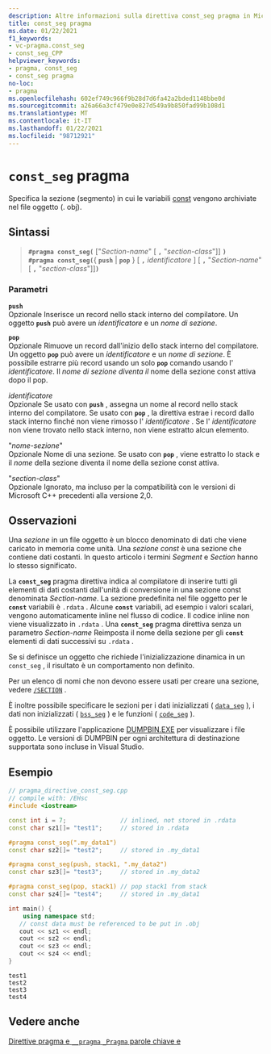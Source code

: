 ```yaml
---
description: Altre informazioni sulla direttiva const_seg pragma in Microsoft C/C++
title: const_seg pragma
ms.date: 01/22/2021
f1_keywords:
- vc-pragma.const_seg
- const_seg_CPP
helpviewer_keywords:
- pragma, const_seg
- const_seg pragma
no-loc:
- pragma
ms.openlocfilehash: 602ef749c966f9b28d7d6fa42a2bded1148bbe0d
ms.sourcegitcommit: a26a66a3cf479e0e827d549a9b850fad99b108d1
ms.translationtype: MT
ms.contentlocale: it-IT
ms.lasthandoff: 01/22/2021
ms.locfileid: "98712921"
---
```

# <a name="const_seg-no-locpragma"></a>`const_seg` pragma

Specifica la sezione (segmento) in cui le variabili [const](../cpp/const-cpp.md) vengono archiviate nel file oggetto (. obj).

## <a name="syntax"></a>Sintassi

> **`#pragma const_seg(`** ["*Section-name*" [ **`,`** "*section-class*"]] **`)`**\
> **`#pragma const_seg(`**{ **`push`**  |  **`pop`** } [ **`,`** *identificatore* ] [ **`,`** "*Section-name*" [ **`,`** "*section-class*"]]**`)`**

### <a name="parameters"></a>Parametri

**`push`**\
Opzionale Inserisce un record nello stack interno del compilatore. Un oggetto **`push`** può avere un *identificatore* e un *nome di sezione*.

**`pop`**\
Opzionale Rimuove un record dall'inizio dello stack interno del compilatore. Un oggetto **`pop`** può avere un *identificatore* e un *nome di sezione*. È possibile estrarre più record usando un solo **`pop`** comando usando l' *identificatore*. Il *nome di sezione diventa il* nome della sezione const attiva dopo il pop.

*identificatore*\
Opzionale Se usato con **`push`** , assegna un nome al record nello stack interno del compilatore. Se usato con **`pop`** , la direttiva estrae i record dallo stack interno finché non viene rimosso l' *identificatore* . Se l' *identificatore* non viene trovato nello stack interno, non viene estratto alcun elemento.

"*nome-sezione*" \
Opzionale Nome di una sezione. Se usato con **`pop`** , viene estratto lo stack e il *nome* della sezione diventa il nome della sezione const attiva.

"*section-class*" \
Opzionale Ignorato, ma incluso per la compatibilità con le versioni di Microsoft C++ precedenti alla versione 2,0.

## <a name="remarks"></a>Osservazioni

Una *sezione* in un file oggetto è un blocco denominato di dati che viene caricato in memoria come unità. Una *sezione const* è una sezione che contiene dati costanti. In questo articolo i termini *Segment* e *Section* hanno lo stesso significato.

La **`const_seg`** pragma direttiva indica al compilatore di inserire tutti gli elementi di dati costanti dall'unità di conversione in una sezione const denominata *Section-name*. La sezione predefinita nel file oggetto per le **`const`** variabili è `.rdata` . Alcune **`const`** variabili, ad esempio i valori scalari, vengono automaticamente inline nel flusso di codice. Il codice inline non viene visualizzato in `.rdata` . Una **`const_seg`** pragma direttiva senza un parametro *Section-name* Reimposta il nome della sezione per gli **`const`** elementi di dati successivi su `.rdata` .

Se si definisce un oggetto che richiede l'inizializzazione dinamica in un `const_seg` , il risultato è un comportamento non definito.

Per un elenco di nomi che non devono essere usati per creare una sezione, vedere [`/SECTION`](../build/reference/section-specify-section-attributes.md) .

È inoltre possibile specificare le sezioni per i dati inizializzati ( [`data_seg`](../preprocessor/data-seg.md) ), i dati non inizializzati ( [`bss_seg`](../preprocessor/bss-seg.md) ) e le funzioni ( [`code_seg`](../preprocessor/code-seg.md) ).

È possibile utilizzare l'applicazione [DUMPBIN.EXE](../build/reference/dumpbin-command-line.md) per visualizzare i file oggetto. Le versioni di DUMPBIN per ogni architettura di destinazione supportata sono incluse in Visual Studio.

## <a name="example"></a>Esempio

```cpp
// pragma_directive_const_seg.cpp
// compile with: /EHsc
#include <iostream>

const int i = 7;               // inlined, not stored in .rdata
const char sz1[]= "test1";     // stored in .rdata

#pragma const_seg(".my_data1")
const char sz2[]= "test2";     // stored in .my_data1

#pragma const_seg(push, stack1, ".my_data2")
const char sz3[]= "test3";     // stored in .my_data2

#pragma const_seg(pop, stack1) // pop stack1 from stack
const char sz4[]= "test4";     // stored in .my_data1

int main() {
    using namespace std;
   // const data must be referenced to be put in .obj
   cout << sz1 << endl;
   cout << sz2 << endl;
   cout << sz3 << endl;
   cout << sz4 << endl;
}
```

```Output
test1
test2
test3
test4
```

## <a name="see-also"></a>Vedere anche

[Direttive pragma e `__pragma` `_Pragma` parole chiave e](./pragma-directives-and-the-pragma-keyword.md)
